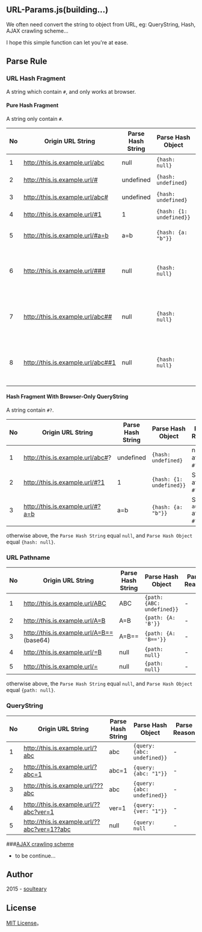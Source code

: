 ## URL-Params.js(building...)

We often need convert the string to object from URL, eg: QueryString, Hash, AJAX crawling scheme...

I hope this simple function can let you're at ease.

## Parse Rule

### URL Hash Fragment

A string which contain `#`, and only works at browser. 

#### Pure Hash Fragment

A string only contain `#`.

|No|Origin URL String|Parse Hash String|Parse Hash Object|Parse Reason|
|---|---|---|---|---|
|1|http://this.is.example.url/abc|null|```{hash: null}```|without `#`.|
|2|http://this.is.example.url/#|undefined|```{hash: undefined}```|nothing after `#`.|
|3|http://this.is.example.url/abc#|undefined|```{hash: undefined}```|nothing after `#`.|
|4|http://this.is.example.url/#1|1|```{hash: {1: undefined}}```|String `1` after `#`.|
|5|http://this.is.example.url/#a=b|a=b|```{hash: {a: "b"}}```|String `a=b` after `#`.|
|6|http://this.is.example.url/###|null|```{hash: null}```|`#` shouldn't repeat more than one time.|
|7|http://this.is.example.url/abc##|null|```{hash: null}```|`#` shouldn't repeat more than one time.|
|8|http://this.is.example.url/abc##1|null|```{hash: null}```|`#` shouldn't repeat more than one time.|

#### Hash Fragment With Browser-Only QueryString

A string contain `#?`.

|No|Origin URL String|Parse Hash String|Parse Hash Object|Parse Reason|
|---|---|---|---|---|
|1|http://this.is.example.url/abc#?|undefined|```{hash: undefined}```|nothing after `#?`.|
|2|http://this.is.example.url/#?1|1|```{hash: {1: undefined}}```|String `1` after `#?`.|
|3|http://this.is.example.url/#?a=b|a=b|```{hash: {a: "b"}}```|String `a=b` after `#?`.|

otherwise above, the `Parse Hash String` equal `null`, and `Parse Hash Object` equal `{hash: null}`.

### URL Pathname

|No|Origin URL String|Parse Hash String|Parse Hash Object|Parse Reason|
|---|---|---|---|---|
|1|http://this.is.example.url/ABC|ABC|```{path: {ABC: undefined}}```|-|
|2|http://this.is.example.url/A=B |A=B|```{path: {A: 'B'}}```|-|
|3|http://this.is.example.url/A=B== (base64)|A=B==|```{path: {A: 'B=='}}```|-|
|4|http://this.is.example.url/=B |null|```{path: null}```|-|
|5|http://this.is.example.url/= |null|```{path: null}```|-|

otherwise above, the `Parse Hash String` equal `null`, and `Parse Hash Object` equal `{path: null}`.

### QueryString

|No|Origin URL String|Parse Hash String|Parse Hash Object|Parse Reason|
|---|---|---|---|---|
|1|http://this.is.example.url/?abc|abc|```{query: {abc: undefined}}```|-|
|2|http://this.is.example.url/?abc=1|abc=1|```{query: {abc: "1"}}```|-|
|3|http://this.is.example.url/???abc|abc|```{query: {abc: undefined}}```|-|
|4|http://this.is.example.url/??abc?ver=1|ver=1|```{query: {ver: "1"}}```|-|
|5|http://this.is.example.url/??abc?ver=1??abc|null|```{query: null```|-|


###[AJAX crawling scheme](https://support.google.com/webmasters/answer/174992?hl=en)

- to be continue...

## Author

2015 - [soulteary](http://www.soulteary.com/)

## License

[MIT License](./LICENSE)。
